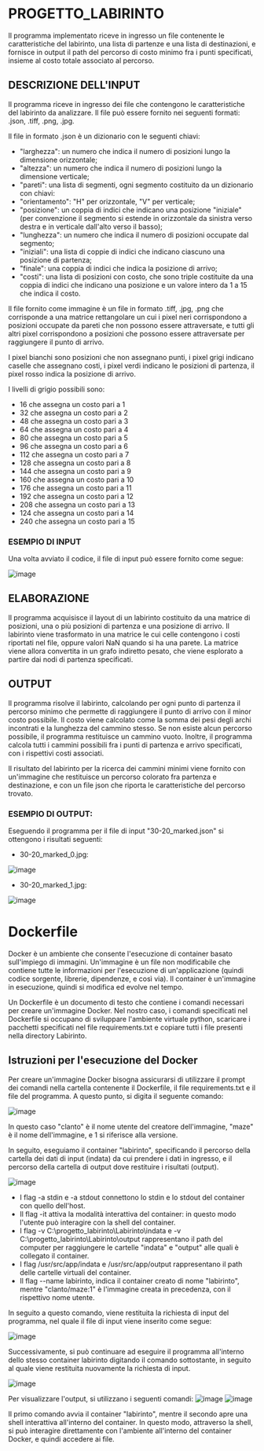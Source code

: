 # PROGETTO_LABIRINTO

Il programma implementato riceve in ingresso un file contenente le caratteristiche del labirinto, una lista di partenze e una lista di destinazioni, e fornisce in output il path del percorso di costo minimo fra i punti specificati, insieme al costo totale associato al percorso.

## DESCRIZIONE DELL'INPUT

Il programma riceve in ingresso dei file che contengono le caratteristiche del labirinto da analizzare. 
Il file può essere fornito nei seguenti formati: .json, .tiff, .png, .jpg. 

Il file in formato .json è un dizionario con le seguenti chiavi:

- "larghezza": un numero che indica il numero di posizioni lungo la dimensione orizzontale;
- "altezza": un numero che indica il numero di posizioni lungo la dimensione verticale;
- "pareti": una lista di segmenti, ogni segmento costituito da un dizionario con chiavi:
- "orientamento": "H" per orizzontale, "V" per verticale;
- "posizione": un coppia di indici che indicano una posizione "iniziale" (per convenzione il segmento si estende in orizzontale da  sinistra verso destra e in verticale dall'alto verso il basso);
- "lunghezza": un numero che indica il numero di posizioni occupate dal segmento;
- "iniziali": una lista di coppie di indici che indicano ciascuno una posizione di partenza;
- "finale": una coppia di indici che indica la posizione di arrivo;
- "costi": una lista di posizioni con costo, che sono triple costituite da una coppia di indici che indicano una posizione e un valore intero da 1 a 15 che indica il costo.

Il file fornito come immagine è un file in formato .tiff, .jpg, .png che corrisponde a una matrice rettangolare un cui i pixel neri corrispondono a posizioni occupate da pareti che non possono essere attraversate, e tutti gli altri pixel corrispondono a posizioni che possono essere attraversate per raggiungere il punto di arrivo.

I pixel bianchi sono posizioni che non assegnano punti, i pixel grigi indicano caselle che assegnano costi, i pixel verdi indicano le posizioni di partenza, il pixel rosso indica la posizione di arrivo.

I livelli di grigio possibili sono:

- 16 che assegna un costo pari a 1
- 32 che assegna un costo pari a 2
- 48 che assegna un costo pari a 3
- 64 che assegna un costo pari a 4
- 80 che assegna un costo pari a 5
- 96 che assegna un costo pari a 6
- 112 che assegna un costo pari a 7
- 128 che assegna un costo pari a 8
- 144 che assegna un costo pari a 9
- 160 che assegna un costo pari a 10
- 176 che assegna un costo pari a 11
- 192 che assegna un costo pari a 12
- 208 che assegna un costo pari a 13
- 124 che assegna un costo pari a 14
- 240 che assegna un costo pari a 15

### ESEMPIO DI INPUT

Una volta avviato il codice, il file di input può essere fornito come segue:

![image](https://github.com/Spamp/progetto_labirinto/assets/118067217/32349e8b-3d91-40df-9bf1-6926602547a9)


## ELABORAZIONE

Il programma acquisisce il layout di un labirinto costituito da una matrice di posizioni, una o più posizioni di partenza e una posizione di arrivo. Il labirinto viene trasformato in una matrice le cui celle contengono i costi riportati nel file, oppure valori NaN quando si ha una parete. 
La matrice viene allora convertita in un grafo indiretto pesato, che viene esplorato a partire dai nodi di partenza specificati.

## OUTPUT

Il programma risolve il labirinto, calcolando per ogni punto di partenza il percorso minimo che permette di raggiungere il punto di arrivo con il minor costo possibile. Il costo viene calcolato come la somma dei pesi degli archi incontrati e la lunghezza del cammino stesso. Se non esiste alcun percorso possibile, il programma restituisce un cammino vuoto. 
Inoltre, il programma calcola tutti i cammini possibili fra i punti di partenza e arrivo specificati, con i rispettivi costi associati.

Il risultato del labirinto per la ricerca dei cammini minimi viene fornito con un'immagine che restituisce un percorso colorato fra partenza e destinazione, e con un file json che riporta le caratteristiche del percorso trovato. 

### ESEMPIO DI OUTPUT:

Eseguendo il programma per il file di input "30-20_marked.json" si ottengono i risultati seguenti:

- 30-20_marked_0.jpg: 

![image](https://github.com/Spamp/progetto_labirinto/assets/118067217/768e37a4-edcd-42e8-b6b9-aea4d98b571d)

- 30-20_marked_1.jpg:

![image](https://github.com/Spamp/progetto_labirinto/assets/118067217/3c306f36-3e75-41f0-a98e-ed105478f615)


# Dockerfile

Docker è un ambiente che consente l'esecuzione di container basato sull'impiego di immagini. Un'immagine è un file non modificabile che contiene tutte le informazioni per l'esecuzione di un'applicazione (quindi codice sorgente, librerie, dipendenze, e così via). Il container è un'immagine in esecuzione, quindi si modifica ed evolve nel tempo. 

Un Dockerfile è un documento di testo che contiene i comandi necessari per creare un'immagine Docker. Nel nostro caso, i comandi specificati nel Dockerfile  si occupano di sviluppare l'ambiente virtuale python, scaricare i pacchetti specificati nel file requirements.txt e copiare tutti i file presenti nella directory Labirinto. 

## Istruzioni per l'esecuzione del Docker

Per creare un'immagine Docker bisogna assicurarsi di utilizzare il prompt dei comandi nella cartella contenente il Dockerfile, il file requirements.txt e il file del programma. A questo punto, si digita il seguente comando: 

![image](https://github.com/Spamp/progetto_labirinto/assets/118067217/67399ec8-72f2-47ff-ac14-c877e20dae7c)

In questo caso "clanto" è il nome utente del creatore dell'immagine, "maze" è il nome dell'immagine, e 1 si riferisce alla versione. 

In seguito, eseguiamo il container "labirinto", specificando il percorso della cartella dei dati di input (indata) da cui prendere i dati in ingresso, e il percorso della cartella di output dove restituire i risultati (output). 

![image](https://github.com/Spamp/progetto_labirinto/assets/118067217/25af8bbb-afe1-4775-8bba-6eb4e844a832)

- I flag -a stdin e -a stdout connettono lo stdin e lo stdout del container con quello dell'host.
- Il flag -it attiva la modalità interattiva del container: in questo modo l'utente può interagire con la shell del container.
- I flag -v C:\progetto_labirinto\Labirinto\indata e -v C:\progetto_labirinto\Labirinto\output rappresentano il path del computer per raggiungere le cartelle "indata" e "output" alle quali è collegato il container.
- I flag /usr/src/app/indata e /usr/src/app/output rappresentano il path delle cartelle virtuali del container. 
- Il flag --name labirinto, indica il container creato di nome "labirinto", mentre "clanto/maze:1" è l'immagine creata in precedenza, con il rispettivo nome utente. 

In seguito a questo comando, viene restituita la richiesta di input del programma, nel quale il file di input viene inserito come segue:

![image](https://github.com/Spamp/progetto_labirinto/assets/118067217/a93d4079-f197-4e5d-861a-74fa402789ba)

Successivamente, si può continuare ad eseguire il programma all'interno dello stesso container labirinto digitando il comando sottostante, in seguito al quale viene restituita nuovamente la richiesta di input.  

![image](https://github.com/Spamp/progetto_labirinto/assets/118067217/e35d689d-a167-480f-9645-fa2bb147d035)

Per visualizzare l'output, si utilizzano i seguenti comandi:
![image](https://github.com/Spamp/progetto_labirinto/assets/118067217/80c9f97f-5143-47f5-969e-5ad8013efb7c)
![image](https://github.com/Spamp/progetto_labirinto/assets/118067217/7fd968c4-74e9-4e90-829c-71b9d4225366)

Il primo comando avvia il container "labirinto", mentre il secondo apre una shell interattiva all'interno del container. In questo modo, attraverso la shell, si può interagire direttamente con l'ambiente all'interno del container Docker, e quindi accedere ai file. 


